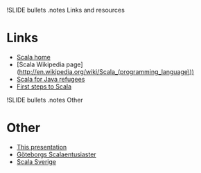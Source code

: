 !SLIDE bullets
.notes Links and resources

# Links #

* [Scala home](http://www.scala-lang.org)
* [Scala Wikipedia page](http://en.wikipedia.org/wiki/Scala_(programming_language\))
* [Scala for Java refugees](http://www.codecommit.com/blog/scala/scala-for-java-refugees-part-1)
* [First steps to Scala](http://www.artima.com/scalazine/articles/steps.html)

!SLIDE bullets
.notes Other

# Other #

* [This
  presentation](http://www.github.com/johanhammar/presentations/edb-scala-intro)
* [Göteborgs Scalaentusiaster](http://www.meetup.com/Scala-Geats/)
* [Scala Sverige](http://groups.google.com/group/scala-sverige) 

